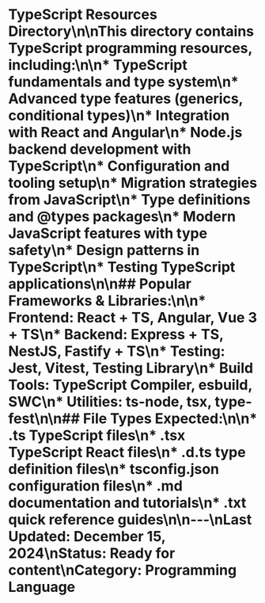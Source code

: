 # TypeScript Resources Directory\n\nThis directory contains TypeScript programming resources, including:\n\n*   TypeScript fundamentals and type system\n*   Advanced type features (generics, conditional types)\n*   Integration with React and Angular\n*   Node.js backend development with TypeScript\n*   Configuration and tooling setup\n*   Migration strategies from JavaScript\n*   Type definitions and @types packages\n*   Modern JavaScript features with type safety\n*   Design patterns in TypeScript\n*   Testing TypeScript applications\n\n## Popular Frameworks & Libraries:\n\n*   Frontend: React + TS, Angular, Vue 3 + TS\n*   Backend: Express + TS, NestJS, Fastify + TS\n*   Testing: Jest, Vitest, Testing Library\n*   Build Tools: TypeScript Compiler, esbuild, SWC\n*   Utilities: ts-node, tsx, type-fest\n\n## File Types Expected:\n\n*   .ts TypeScript files\n*   .tsx TypeScript React files\n*   .d.ts type definition files\n*   tsconfig.json configuration files\n*   .md documentation and tutorials\n*   .txt quick reference guides\n\n---\nLast Updated: December 15, 2024\nStatus: Ready for content\nCategory: Programming Language 